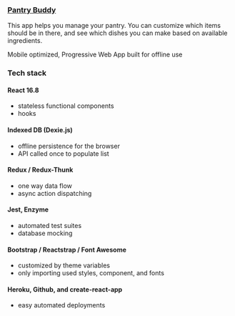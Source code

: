 ### [Pantry Buddy](https://pantrybuddy.herokuapp.com)

This app helps you manage your pantry. You can customize which items should be in there, and see which dishes you can make based on available ingredients.

Mobile optimized, Progressive Web App built for offline use

### Tech stack

#### React 16.8
- stateless functional components
- hooks

#### Indexed DB (Dexie.js)
- offline persistence for the browser
- API called once to populate list

#### Redux / Redux-Thunk
- one way data flow
- async action dispatching

#### Jest, Enzyme
- automated test suites
- database mocking

#### Bootstrap / Reactstrap / Font Awesome
- customized by theme variables
- only importing used styles, component, and fonts

#### Heroku, Github, and create-react-app
- easy automated deployments
